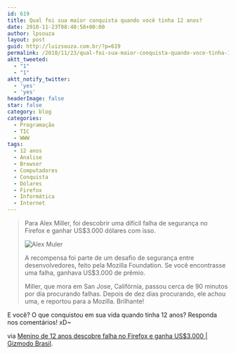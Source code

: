 ```yaml
---
id: 619
title: Qual foi sua maior conquista quando você tinha 12 anos?
date: 2010-11-23T08:40:58+00:00
author: lpsouza
layout: post
guid: http://luizsouza.com.br/?p=619
permalink: /2010/11/23/qual-foi-sua-maior-conquista-quando-voce-tinha-12-anos/
aktt_tweeted:
  - "1"
  - "1"
aktt_notify_twitter:
  - 'yes'
  - 'yes'
headerImage: false
star: false
category: blog
categories:
  - Programação
  - TIC
  - WWW
tags:
  - 12 anos
  - Analise
  - Browser
  - Computadores
  - Conquista
  - Dólares
  - Firefox
  - Informática
  - Internet
---
```

> Para Alex Miller, foi descobrir uma difícil falha de segurança no Firefox e ganhar US$3.000 dólares com isso.
>
> ![Alex Muler](wp-content/upload/2010/11/alexmiller.jpg)
>
> A recompensa foi parte de um desafio de segurança entre desenvolvedores, feito pela Mozilla Foundation. Se você encontrasse uma falha, ganhava US$3.000 de prêmio.
>
> Miller, que mora em San Jose, Califórnia, passou cerca de 90 minutos por dia procurando falhas. Depois de dez dias procurando, ele achou uma, e reportou para a Mozilla. Brilhante!

E você? O que conquistou em sua vida quando tinha 12 anos? Responda nos comentários! xD~

via [Menino de 12 anos descobre falha no Firefox e ganha US$3.000 | Gizmodo Brasil](http://www.gizmodo.com.br/conteudo/menino-de-12-anos-descobre-falha-no-firefox-e-ganha-us3000).
